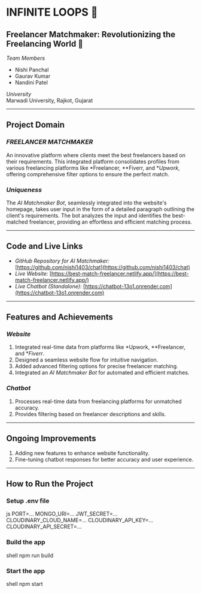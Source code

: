 # INFINITE LOOPS 🚀

## Freelancer Matchmaker: Revolutionizing the Freelancing World 🌟

*Team Members*  
- Nishi Panchal  
- Gaurav Kumar  
- Nandini Patel  

*University*  
Marwadi University, Rajkot, Gujarat  

---

## Project Domain  
### *FREELANCER MATCHMAKER*  
An innovative platform where clients meet the best freelancers based on their requirements. This integrated platform consolidates profiles from various freelancing platforms like *Freelancer, **Fiverr, and **Upwork*, offering comprehensive filter options to ensure the perfect match.

### *Uniqueness*  
The *AI Matchmaker Bot*, seamlessly integrated into the website's homepage, takes user input in the form of a detailed paragraph outlining the client's requirements. The bot analyzes the input and identifies the best-matched freelancer, providing an effortless and efficient matching process.

---

## Code and Live Links  
- *GitHub Repository for AI Matchmaker:* [https://github.com/nishi1403/chat](https://github.com/nishi1403/chat)  
- *Live Website:* [https://best-match-freelancer.netlify.app/](https://best-match-freelancer.netlify.app/)  
- *Live Chatbot (Standalone):* [https://chatbot-13o1.onrender.com](https://chatbot-13o1.onrender.com)  

---

## Features and Achievements  

### *Website*  
1. Integrated real-time data from platforms like *Upwork, **Freelancer, and **Fiverr*.  
2. Designed a seamless website flow for intuitive navigation.  
3. Added advanced filtering options for precise freelancer matching.  
4. Integrated an *AI Matchmaker Bot* for automated and efficient matches.

### *Chatbot*  
1. Processes real-time data from freelancing platforms for unmatched accuracy.  
2. Provides filtering based on freelancer descriptions and skills.  

---

## Ongoing Improvements  
1. Adding new features to enhance website functionality.  
2. Fine-tuning chatbot responses for better accuracy and user experience.  

---

## How to Run the Project  
### Setup .env file

js
PORT=...
MONGO_URI=...
JWT_SECRET=...
CLOUDINARY_CLOUD_NAME=...
CLOUDINARY_API_KEY=...
CLOUDINARY_API_SECRET=...


### Build the app

shell
npm run build


### Start the app

shell
npm start

